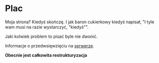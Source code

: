 # Plac

Moja strona?
Kiedyś skończę.
I jak baron cukierkowy kiedyś napisał, "I tyle wam musi na razie wystarczyć, "kiedyś"".

Jaki kolwiek problem to pisać byle nie dwonić.

Informacje o przedwsięwzięciu na [serwerze](https://discord.gg/A9rNQdJgZZ).

**Obecnie jest całkowita restrukturyzacja**
